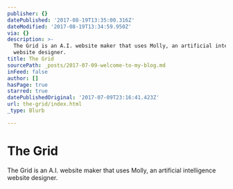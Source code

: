 ```yaml
---
publisher: {}
datePublished: '2017-08-19T13:35:00.316Z'
dateModified: '2017-08-19T13:34:59.950Z'
via: {}
description: >-
  The Grid is an A.I. website maker that uses Molly, an artificial intelligence
  website designer.
title: The Grid
sourcePath: _posts/2017-07-09-welcome-to-my-blog.md
inFeed: false
author: []
hasPage: true
starred: true
datePublishedOriginal: '2017-07-09T23:16:41.423Z'
url: the-grid/index.html
_type: Blurb

---
```

# The Grid

The Grid is an A.I. website maker that uses Molly, an artificial intelligence website designer.